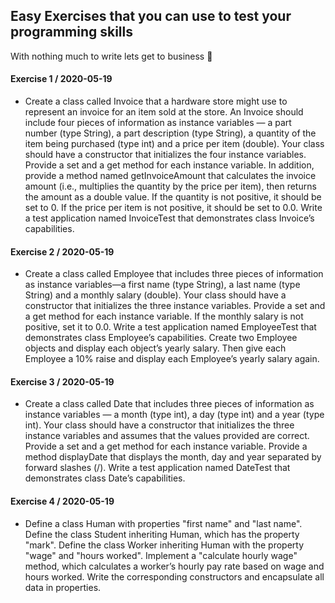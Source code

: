 ## Easy Exercises that you can use to test your programming skills

With nothing much to write lets get to business :muscle:

#### Exercise 1 / 2020-05-19
- Create a class called Invoice that a hardware store might use to represent an invoice for an item sold at the store. An Invoice should include four pieces of information as instance variables — a part number (type String), a part description (type String), a quantity of the item being purchased (type int) and a price per item (double). Your class should have a constructor that initializes the four instance variables. Provide a set and a get method for each instance variable. In addition, provide a method named getInvoiceAmount that calculates the invoice amount (i.e., multiplies the quantity by the price per item), then returns the amount as a double value. If the quantity is not positive, it should be set to 0. If the price per item is not positive, it should be set to 0.0. Write a test application named InvoiceTest that demonstrates class Invoice’s capabilities.


#### Exercise 2 / 2020-05-19
- Create a class called Employee that includes three pieces of information as instance variables—a first name (type String), a last name (type String) and a monthly salary (double). Your class should have a constructor that initializes the three instance variables. Provide a set and a get method for each instance variable. If the monthly salary is not positive, set it to 0.0. Write a test application named EmployeeTest that demonstrates class Employee’s capabilities. Create two Employee objects and display each object’s yearly salary. Then give each Employee a 10% raise and display each Employee’s yearly salary again. 

#### Exercise 3 / 2020-05-19
- Create a class called Date that includes three pieces of information as instance variables — a month (type int), a day (type int) and a year (type int). Your class should have a constructor that initializes the three instance variables and assumes that the values provided are correct. Provide a set and a get method for each instance variable. Provide a method displayDate that displays the month, day and year separated by forward slashes (/). Write a test application named DateTest that demonstrates class Date’s capabilities. 


#### Exercise 4 / 2020-05-19
- Define a class Human with properties "first name" and "last name". Define the class Student inheriting Human, which has the property "mark". Define the class Worker inheriting Human with the property "wage" and "hours worked". Implement a "calculate hourly wage" method, which calculates a worker’s hourly pay rate based on wage and hours worked. Write the corresponding constructors and encapsulate all data in properties.
